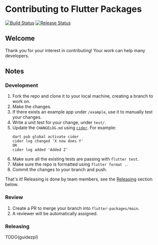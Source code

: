 # Contributing to Flutter Packages

[![Build Status](https://api.cirrus-ci.com/github/material-foundation/flutter-packages.svg)](https://cirrus-ci.com/github/material-foundation/flutter-packages/main)
[![Release Status](https://github.com/material-foundation/flutter-packages/actions/workflows/release.yml/badge.svg)](https://github.com/material-foundation/flutter-packages/actions/workflows/release.yml)

## Welcome

Thank you for your interest in contributing! Your work can help many developers.

## Notes

### Development

1.  Fork the repo and clone it to your local machine, creating a branch to work on.
1.  Make the changes.
1.  If there exists an example app under `/example`, use it to manually test your changes.
1.  Write a unit test for your change, under `test/`.
1.  Update the `CHANGELOG.md` using [`cider`](https://pub.dev/packages/cider). For example:
    ```
    dart pub global activate cider
    cider log changed 'X now does Y'
    OR
    cider log added 'Added Z'
    ```
1.  Make sure all the existing tests are passing with `flutter test`.
1.  Make sure the repo is formatted using `flutter format .`.
1.  Commit the changes to your branch and push.

That's it! Releasing is done by team members, see the [Releasing](#releasing) section below.

### Review

1.  Create a PR to merge your branch into `flutter-packages/main`.
1.  A reviewer will be automatically assigned.

### Releasing

TODO(guidezpl)